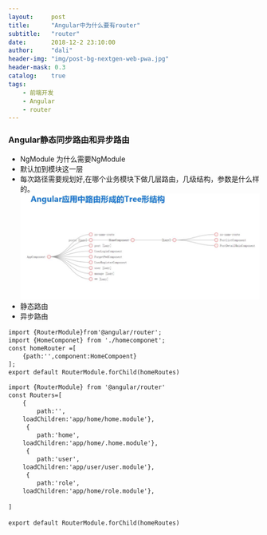 ```yaml
---
layout:     post
title:      "Angular中为什么要有router"
subtitle:   "router"
date:       2018-12-2 23:10:00
author:     "dali"
header-img: "img/post-bg-nextgen-web-pwa.jpg"
header-mask: 0.3
catalog:    true
tags:
    - 前端开发
    - Angular
    - router
---
```

### Angular静态同步路由和异步路由

- NgModule 为什么需要NgModule
- 默认加到模块这一层 
- 每次路径需要规划好,在哪个业务模块下做几层路由，几级结构，参数是什么样的。 
![route](../img/router-tree.jpg)  
- 静态路由
- 异步路由

```TS
import {RouterModule}from'@angular/router';  
import {HomeComponet} from './homecomponet';  
const homeRouter =[  
    {path:'',component:HomeCompoent}  
];  
export default RouterModule.forChild(homeRoutes)  
```
```TS
import {RouterModule} from '@angular/router'
const Routers=[
    {
        path:'',
    loadChildren:'app/home/home.module'},
     {
        path:'home',
    loadChildren:'app/home/.home.module'},
     {
        path:'user',
    loadChildren:'app/user/user.module'},
     {
        path:'role',
    loadChildren:'app/home/role.module'},

]

export default RouterModule.forChild(homeRoutes)
```
